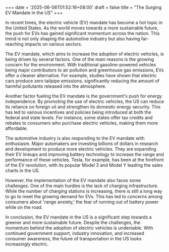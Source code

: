 +++
date = '2025-06-06T01:52:16+08:00'
draft = false
title = "The Surging EV Mandate in the US"
+++

In recent times, the electric vehicle (EV) mandate has become a hot topic in the United States. As the world moves towards a more sustainable future, the push for EVs has gained significant momentum across the nation. This trend is not only shaping the automotive industry but also having far-reaching impacts on various sectors. 

The EV mandate, which aims to increase the adoption of electric vehicles, is being driven by several factors. One of the main reasons is the growing concern for the environment. With traditional gasoline-powered vehicles being major contributors to air pollution and greenhouse gas emissions, EVs offer a cleaner alternative. For example, studies have shown that electric cars produce zero tailpipe emissions, significantly reducing the amount of harmful pollutants released into the atmosphere. 

Another factor fueling the EV mandate is the government's push for energy independence. By promoting the use of electric vehicles, the US can reduce its reliance on foreign oil and strengthen its domestic energy security. This has led to various incentives and policies being introduced at both the federal and state levels. For instance, some states offer tax credits and rebates to consumers who purchase electric vehicles, making them more affordable. 

The automotive industry is also responding to the EV mandate with enthusiasm. Major automakers are investing billions of dollars in research and development to produce more electric vehicles. They are expanding their EV lineups and improving battery technology to increase the range and performance of these vehicles. Tesla, for example, has been at the forefront of the EV revolution, with its popular Model 3 and Model Y leading the sales charts in the US. 

However, the implementation of the EV mandate also faces some challenges. One of the main hurdles is the lack of charging infrastructure. While the number of charging stations is increasing, there is still a long way to go to meet the growing demand for EVs. This has led to concerns among consumers about 'range anxiety,' the fear of running out of battery power while on the road. 

In conclusion, the EV mandate in the US is a significant step towards a greener and more sustainable future. Despite the challenges, the momentum behind the adoption of electric vehicles is undeniable. With continued government support, industry innovation, and increased consumer awareness, the future of transportation in the US looks increasingly electric.